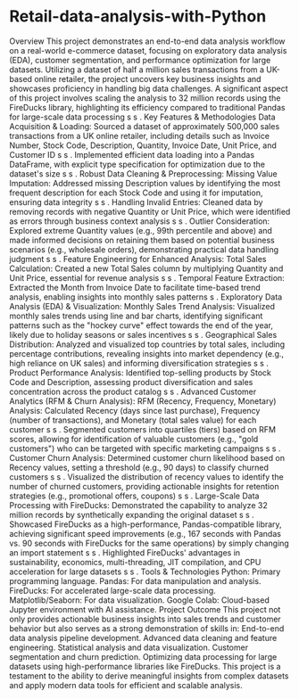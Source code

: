 # Retail-data-analysis-with-Python
Overview
This project demonstrates an end-to-end data analysis workflow on a real-world e-commerce dataset, focusing on exploratory data analysis (EDA), customer segmentation, and performance optimization for large datasets. Utilizing a dataset of half a million sales transactions from a UK-based online retailer, the project uncovers key business insights and showcases proficiency in handling big data challenges. A significant aspect of this project involves scaling the analysis to 32 million records using the FireDucks library, highlighting its efficiency compared to traditional Pandas for large-scale data processing s s .
Key Features & Methodologies
Data Acquisition & Loading:
Sourced a dataset of approximately 500,000 sales transactions from a UK online retailer, including details such as Invoice Number, Stock Code, Description, Quantity, Invoice Date, Unit Price, and Customer ID s s .
Implemented efficient data loading into a Pandas DataFrame, with explicit type specification for optimization due to the dataset's size s s .
Robust Data Cleaning & Preprocessing:
Missing Value Imputation: Addressed missing Description values by identifying the most frequent description for each Stock Code and using it for imputation, ensuring data integrity s s .
Handling Invalid Entries: Cleaned data by removing records with negative Quantity or Unit Price, which were identified as errors through business context analysis s s .
Outlier Consideration: Explored extreme Quantity values (e.g., 99th percentile and above) and made informed decisions on retaining them based on potential business scenarios (e.g., wholesale orders), demonstrating practical data handling judgment s s .
Feature Engineering for Enhanced Analysis:
Total Sales Calculation: Created a new Total Sales column by multiplying Quantity and Unit Price, essential for revenue analysis s s .
Temporal Feature Extraction: Extracted the Month from Invoice Date to facilitate time-based trend analysis, enabling insights into monthly sales patterns s .
Exploratory Data Analysis (EDA) & Visualization:
Monthly Sales Trend Analysis: Visualized monthly sales trends using line and bar charts, identifying significant patterns such as the "hockey curve" effect towards the end of the year, likely due to holiday seasons or sales incentives s s .
Geographical Sales Distribution: Analyzed and visualized top countries by total sales, including percentage contributions, revealing insights into market dependency (e.g., high reliance on UK sales) and informing diversification strategies s s .
Product Performance Analysis: Identified top-selling products by Stock Code and Description, assessing product diversification and sales concentration across the product catalog s s .
Advanced Customer Analytics (RFM & Churn Analysis):
RFM (Recency, Frequency, Monetary) Analysis:
Calculated Recency (days since last purchase), Frequency (number of transactions), and Monetary (total sales value) for each customer s s .
Segmented customers into quartiles (tiers) based on RFM scores, allowing for identification of valuable customers (e.g., "gold customers") who can be targeted with specific marketing campaigns s s .
Customer Churn Analysis:
Determined customer churn likelihood based on Recency values, setting a threshold (e.g., 90 days) to classify churned customers s s .
Visualized the distribution of recency values to identify the number of churned customers, providing actionable insights for retention strategies (e.g., promotional offers, coupons) s s .
Large-Scale Data Processing with FireDucks:
Demonstrated the capability to analyze 32 million records by synthetically expanding the original dataset s s .
Showcased FireDucks as a high-performance, Pandas-compatible library, achieving significant speed improvements (e.g., 167 seconds with Pandas vs. 90 seconds with FireDucks for the same operations) by simply changing an import statement s s .
Highlighted FireDucks' advantages in sustainability, economics, multi-threading, JIT compilation, and CPU acceleration for large datasets s s .
Tools & Technologies
Python: Primary programming language.
Pandas: For data manipulation and analysis.
FireDucks: For accelerated large-scale data processing.
Matplotlib/Seaborn: For data visualization.
Google Colab: Cloud-based Jupyter environment with AI assistance.
Project Outcome
This project not only provides actionable business insights into sales trends and customer behavior but also serves as a strong demonstration of skills in:
End-to-end data analysis pipeline development.
Advanced data cleaning and feature engineering.
Statistical analysis and data visualization.
Customer segmentation and churn prediction.
Optimizing data processing for large datasets using high-performance libraries like FireDucks.
This project is a testament to the ability to derive meaningful insights from complex datasets and apply modern data tools for efficient and scalable analysis.
